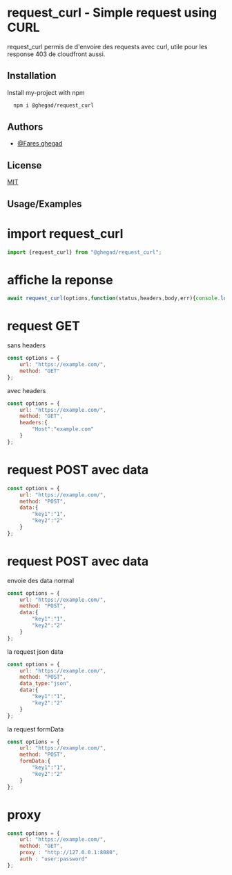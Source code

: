 
# request_curl - Simple request using CURL

request_curl permis de d'envoire des requests avec curl, utile pour les response 403 de cloudfront aussi.


## Installation

Install my-project with npm

```bash
  npm i @ghegad/request_curl
```
    
## Authors

- [@Fares ghegad](https://www.github.com/ghegad)


## License

[MIT](https://choosealicense.com/licenses/mit/)


## Usage/Examples

# import request_curl

```js
import {request_curl} from "@ghegad/request_curl";
```

# affiche la reponse


```js
await request_curl(options,function(status,headers,body,err){console.log(body);});
```

# request GET

sans headers

```js
const options = {
    url: "https://example.com/",
    method: "GET"
};
```

avec headers

```js
const options = {
    url: "https://example.com/",
    method: "GET",
    headers:{
        "Host":"example.com"
    }
};
```

# request POST avec data

```js
const options = {
    url: "https://example.com/",
    method: "POST",
    data:{
        "key1":"1",
        "key2":"2"
    }
};
```

# request POST avec data

envoie des data normal

```js
const options = {
    url: "https://example.com/",
    method: "POST",
    data:{
        "key1":"1",
        "key2":"2"
    }
};
```
la request json data
```js
const options = {
    url: "https://example.com/",
    method: "POST",
    data_type:"json",
    data:{
        "key1":"1",
        "key2":"2"
    }
};
```

la request formData
```js
const options = {
    url: "https://example.com/",
    method: "POST",
    formData:{
        "key1":"1",
        "key2":"2"
    }
};
```

# proxy

```js
const options = {
    url: "https://example.com/",
    method: "GET",
    proxy : "http://127.0.0.1:8080",
    auth : "user:password"
};
```

